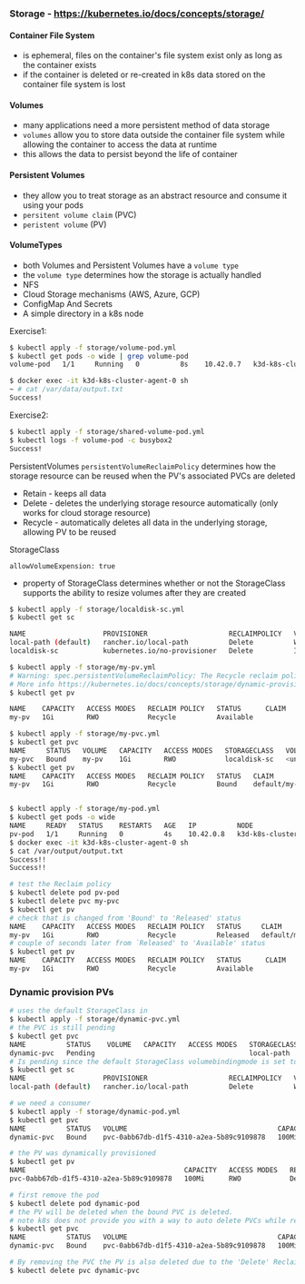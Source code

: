 ### Storage - https://kubernetes.io/docs/concepts/storage/

#### Container File System

- is ephemeral, files on the container's file system exist only as long as the container exists
- if the container is deleted or re-created in k8s data stored on the container file system is lost

#### Volumes

- many applications need a more persistent method of data storage
- `volumes` allow you to store data outside the container file system while allowing the container to access the data at
  runtime
- this allows the data to persist beyond the life of container

#### Persistent Volumes

- they allow you to treat storage as an abstract resource and consume it using your pods
- `persitent volume claim` (PVC)
- `peristent volume` (PV)

#### VolumeTypes

- both Volumes and Persistent Volumes have a `volume type`
- the `volume type` determines how the storage is actually handled
- NFS
- Cloud Storage mechanisms (AWS, Azure, GCP)
- ConfigMap And Secrets
- A simple directory in a k8s node

Exercise1:

```bash
$ kubectl apply -f storage/volume-pod.yml
$ kubectl get pods -o wide | grep volume-pod
volume-pod   1/1     Running   0          8s    10.42.0.7   k3d-k8s-cluster-agent-0   <none>           <none>

$ docker exec -it k3d-k8s-cluster-agent-0 sh
~ # cat /var/data/output.txt
Success!
```

Exercise2:

```bash
$ kubectl apply -f storage/shared-volume-pod.yml
$ kubectl logs -f volume-pod -c busybox2
Success!
```

PersistentVolumes
`persistentVolumeReclaimPolicy` determines how the storage resource can be reused when the PV's associated PVCs are
deleted

- Retain - keeps all data
- Delete - deletes the underlying storage resource automatically (only works for cloud storage resource)
- Recycle - automatically deletes all data in the underlying storage, allowing PV to be reused

StorageClass

`allowVolumeExpension: true`

- property of StorageClass determines whether or not the StorageClass supports the ability to resize volumes after they
  are created

```bash
$ kubectl apply -f storage/localdisk-sc.yml
$ kubectl get sc

NAME                   PROVISIONER                    RECLAIMPOLICY   VOLUMEBINDINGMODE      ALLOWVOLUMEEXPANSION   AGE
local-path (default)   rancher.io/local-path          Delete          WaitForFirstConsumer   false                  23m
localdisk-sc           kubernetes.io/no-provisioner   Delete          Immediate              true                   19s

$ kubectl apply -f storage/my-pv.yml
# Warning: spec.persistentVolumeReclaimPolicy: The Recycle reclaim policy is deprecated. Instead, the recommended approach is to use dynamic provisioning.
# More info https://kubernetes.io/docs/concepts/storage/dynamic-provisioning/
$ kubectl get pv

NAME    CAPACITY   ACCESS MODES   RECLAIM POLICY   STATUS      CLAIM   STORAGECLASS   VOLUMEATTRIBUTESCLASS   REASON   AGE
my-pv   1Gi        RWO            Recycle          Available           localdisk-sc   <unset>                          53s

$ kubectl apply -f storage/my-pvc.yml
$ kubectl get pvc
NAME     STATUS   VOLUME   CAPACITY   ACCESS MODES   STORAGECLASS   VOLUMEATTRIBUTESCLASS   AGE
my-pvc   Bound    my-pv    1Gi        RWO            localdisk-sc   <unset>                 5s
$ kubectl get pv
NAME    CAPACITY   ACCESS MODES   RECLAIM POLICY   STATUS   CLAIM            STORAGECLASS   VOLUMEATTRIBUTESCLASS   REASON   AGE
my-pv   1Gi        RWO            Recycle          Bound    default/my-pvc   localdisk-sc   <unset>                          3m50s


$ kubectl apply -f storage/my-pod.yml
$ kubectl get pods -o wide 
NAME     READY   STATUS    RESTARTS   AGE   IP          NODE                      NOMINATED NODE   READINESS GATES
pv-pod   1/1     Running   0          4s    10.42.0.8   k3d-k8s-cluster-agent-0   <none>           <none>
$ docker exec -it k3d-k8s-cluster-agent-0 sh
$ cat /var/output/output.txt
Success!!
Success!! 

# test the Reclaim policy
$ kubectl delete pod pv-pod
$ kubectl delete pvc my-pvc
$ kubectl get pv
# check that is changed from 'Bound' to 'Released' status 
NAME    CAPACITY   ACCESS MODES   RECLAIM POLICY   STATUS     CLAIM            STORAGECLASS   VOLUMEATTRIBUTESCLASS   REASON   AGE
my-pv   1Gi        RWO            Recycle          Released   default/my-pvc   localdisk-sc   <unset>                          24m
# couple of seconds later from `Released' to 'Available' status
$ kubectl get pv
NAME    CAPACITY   ACCESS MODES   RECLAIM POLICY   STATUS      CLAIM   STORAGECLASS   VOLUMEATTRIBUTESCLASS   REASON   AGE
my-pv   1Gi        RWO            Recycle          Available           localdisk-sc   <unset>                          24m
```

### Dynamic provision PVs

```bash
# uses the default StorageClass in
$ kubectl apply -f storage/dynamic-pvc.yml
# the PVC is still pending
$ kubectl get pvc
NAME          STATUS    VOLUME   CAPACITY   ACCESS MODES   STORAGECLASS   VOLUMEATTRIBUTESCLASS   AGE
dynamic-pvc   Pending                                      local-path     <unset>                 35s
# Is pending since the default StorageClass volumebindingmode is set to 'WaitForFirstConsumer'
$ kubectl get sc 
NAME                   PROVISIONER                    RECLAIMPOLICY   VOLUMEBINDINGMODE      ALLOWVOLUMEEXPANSION   AGE
local-path (default)   rancher.io/local-path          Delete          WaitForFirstConsumer   false                  71m

# we need a consumer
$ kubectl apply -f storage/dynamic-pod.yml
$ kubectl get pvc
NAME          STATUS   VOLUME                                     CAPACITY   ACCESS MODES   STORAGECLASS   VOLUMEATTRIBUTESCLASS   AGE
dynamic-pvc   Bound    pvc-0abb67db-d1f5-4310-a2ea-5b89c9109878   100Mi      RWO            local-path     <unset>                 2m52s

# the PV was dynamically provisioned
$ kubectl get pv
NAME                                       CAPACITY   ACCESS MODES   RECLAIM POLICY   STATUS      CLAIM                 STORAGECLASS   VOLUMEATTRIBUTESCLASS   REASON   AGE
pvc-0abb67db-d1f5-4310-a2ea-5b89c9109878   100Mi      RWO            Delete           Bound       default/dynamic-pvc   local-path     <unset>                          34s

# first remove the pod 
$ kubectl delete pod dynamic-pod
# the PV will be deleted when the bound PVC is deleted.
# note k8s does not provide you with a way to auto delete PVCs while removing the pod
$ kubectl get pvc 
NAME          STATUS   VOLUME                                     CAPACITY   ACCESS MODES   STORAGECLASS   VOLUMEATTRIBUTESCLASS   AGE
dynamic-pvc   Bound    pvc-0abb67db-d1f5-4310-a2ea-5b89c9109878   100Mi      RWO            local-path     <unset>                 4m42s

# By removing the PVC the PV is also deleted due to the 'Delete' Reclaim Policy
$ kubectl delete pvc dynamic-pvc 
```


